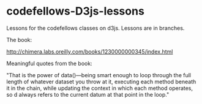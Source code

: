 codefellows-D3js-lessons
========================

Lessons for the codefellows classes on d3js. Lessons are in branches. 

The book:

http://chimera.labs.oreilly.com/books/1230000000345/index.html

Meaningful quotes from the book:

"That is the power of data()—being smart enough to loop through the full length of whatever dataset you throw at it, executing each method beneath it in the chain, while updating the context in which each method operates, so d always refers to the current datum at that point in the loop."








